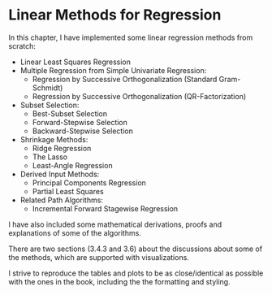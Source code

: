 # Linear Methods for Regression

In this chapter, I have implemented some linear regression methods from scratch:

   * Linear Least Squares Regression
   * Multiple Regression from Simple Univariate Regression:
      * Regression by Successive Orthogonalization (Standard Gram-Schmidt)
      * Regression by Successive Orthogonalization (QR-Factorization)
   * Subset Selection:
      * Best-Subset Selection
      * Forward-Stepwise Selection
      * Backward-Stepwise Selection
   * Shrinkage Methods:
      * Ridge Regression
      * The Lasso
      * Least-Angle Regression
   * Derived Input Methods:
      * Principal Components Regression
      * Partial Least Squares
   * Related Path Algorithms:
      * Incremental Forward Stagewise Regression

I have also included some mathematical derivations, proofs and explanations of some of the algorithms.

There are two sections (3.4.3 and 3.6) about the discussions about some of the methods, which are supported with visualizations.

I strive to reproduce the tables and plots to be as close/identical as possible with the ones in the book, including the the formatting and styling.
